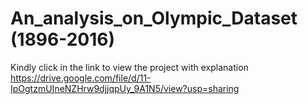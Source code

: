 # An_analysis_on_Olympic_Dataset (1896-2016)

Kindly click in the link to view the project with explanation
https://drive.google.com/file/d/11-IpOgtzmUIneNZHrw9djjqpUy_9A1N5/view?usp=sharing

